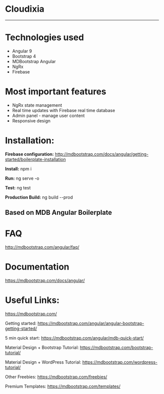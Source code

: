 # Cloudixia 
________

# Technologies used

* Angular 9
* Bootstrap 4
* MDBootstrap Angular
* NgRx
* Firebase

# Most important features
* NgRx state management
* Real time updates with Firebase real time database
* Admin panel - manage user content
* Responsive design

# Installation:

**Firebase configuration:**
http://mdbootstrap.com/docs/angular/getting-started/boilerplate-installation

**Install:**
npm i

**Run:**
ng serve -o

**Test:**
ng test

**Production Build:**
ng build --prod


## Based on MDB Angular Boilerplate

# FAQ
http://mdbootstrap.com/angular/faq/

# Documentation
https://mdbootstrap.com/docs/angular/

# Useful Links:

https://mdbootstrap.com/

Getting started: https://mdbootstrap.com/angular/angular-bootstrap-getting-started/

5 min quick start: https://mdbootstrap.com/angular/mdb-quick-start/

Material Design + Bootstrap Tutorial: https://mdbootstrap.com/bootstrap-tutorial/

Material Design + WordPress Tutorial: https://mdbootstrap.com/wordpress-tutorial/

Other Freebies: https://mdbootstrap.com/freebies/

Premium Templates: https://mdbootstrap.com/templates/